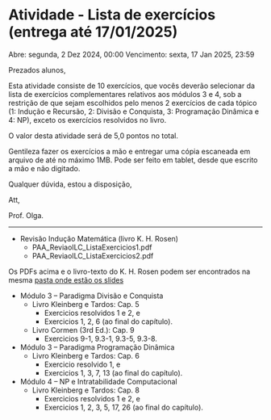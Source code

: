 # Atividade - Lista de exercícios (entrega até 17/01/2025)

Abre: segunda, 2 Dez 2024, 00:00
Vencimento: sexta, 17 Jan 2025, 23:59

Prezados alunos,

Esta atividade consiste de 10 exercícios, que vocês deverão selecionar da lista de exercícios complementares relativos aos módulos 3 e 4, sob a restrição de que sejam escolhidos pelo menos 2 exercícios de cada tópico (1: Indução e Recursão, 2: Divisão e Conquista, 3: Programação Dinâmica e 4: NP), exceto os exercícios resolvidos no livro.

O valor desta atividade será de 5,0 pontos no total.

Gentileza fazer os exercícios a mão e entregar uma cópia escaneada em arquivo de até no máximo 1MB. Pode ser feito em tablet, desde que escrito a mão e não digitado.

Qualquer dúvida, estou a disposição,

Att,

Prof. Olga.

---

- Revisão Indução Matemática (livro K. H. Rosen)
  - PAA_ReviaoILC_ListaExercicios1.pdf
  - PAA_ReviaoILC_ListaExercicios2.pdf

Os PDFs acima e o livro-texto do K. H. Rosen podem ser encontrados na mesma [pasta onde estão os slides](https://drive.google.com/drive/folders/1W9Nhmv7TiLe4CUYP4UgoWjpGwU-WCpN7?usp=sharing)

- Módulo 3 – Paradigma Divisão e Conquista
  - Livro Kleinberg e Tardos: Cap. 5
    - Exercicios resolvidos 1 e 2, e
    - Exercicios 1, 2, 6 (ao final do capítulo).
  - Livro Cormen (3rd Ed.): Cap. 9
    - Exercicios 9-1, 9.3-1, 9.3-5, 9.3-8.
- Módulo 3 – Paradigma Programação Dinâmica
  - Livro Kleinberg e Tardos: Cap. 6
    - Exercicio resolvido 1, e
    - Exercicios 1, 3, 7, 13 (ao final do capítulo).
- Módulo 4 – NP e Intratabilidade Computacional
  - Livro Kleinberg e Tardos: Cap. 8
    - Exercicios resolvidos 1 e 2, e
    - Exercicios 1, 2, 3, 5, 17, 26 (ao final do capítulo).
